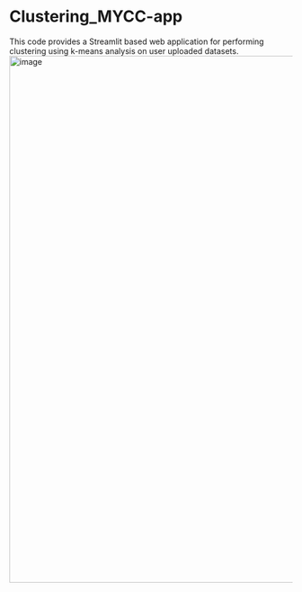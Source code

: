 # Clustering_MYCC-app
This code provides a Streamlit based web application for performing clustering using k-means analysis on user uploaded datasets.
<img width="934" height="937" alt="image" src="https://github.com/user-attachments/assets/ac5b0047-25a3-457d-b984-b0a952a23738" />

